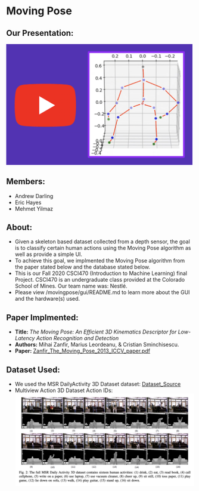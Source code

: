 # Moving Pose

## Our Presentation:

<td style="text-align: center;">
  <a href="https://www.youtube.com/watch?v=pX5QDDYOHjU" title="Project's Presentation">
    <img src="./assets/thumbnail.png" width="500">
  </a>
</td>

## Members:

- Andrew Darling
- Eric Hayes
- Mehmet Yilmaz

## About:

- Given a skeleton based dataset collected from a depth sensor, the goal is to classify certain human actions using the Moving Pose algorithm as well as provide a simple UI.
- To achieve this goal, we implmented the Moving Pose algorithm from the paper stated below and the database stated below.
- This is our Fall 2020 CSCI470 (Introduction to Machine Learning) final Project. CSCI470 is an undergraduate class provided at the Colorado School of Mines. Our team name was: Nestlé.
- Please view /movingpose/gui/README.md to learn more about the GUI and the hardware(s) used.

## Paper Implmented:

- **Title:** _The Moving Pose: An Efficient 3D Kinematics Descriptor for Low-Latency Action Recognition and Detection_
- **Authors:** Mihai Zanfir, Marius Leordeanu, & Cristian Sminchisescu.
- **Paper:** [Zanfir_The_Moving_Pose_2013_ICCV_paper.pdf](https://openaccess.thecvf.com/content_iccv_2013/papers/Zanfir_The_Moving_Pose_2013_ICCV_paper.pdf)

## Dataset Used:

- We used the MSR DailyActivity 3D Dataset dataset: [Dataset_Source](https://wangjiangb.github.io/my_data.html)
- Multiview Action 3D Dataset Action IDs:
  <img width="701" alt="3" src="./assets/ma3da_ids.png">
